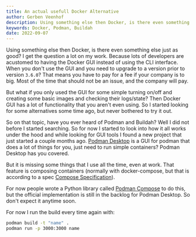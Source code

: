 ```yaml
---
title: An actual usefull Docker Alternative
author: Gerben Veenhof
description: Using something else then Docker, is there even something else just as good? I get the question a lot on my work.
keywords: Docker, Podman, Buildah
date: 2022-09-07
---
```


Using something else then Docker, is there even something else just as good? I get the question a lot on my work. Because lots of developers are acustomed to having the Docker GUI instead of using the CLI interface.
When you don't use the GUI and you need to upgrade to a version prior to version `3.6.0`? That means you have to pay for a fee if your company is to big. Most of the time that should not be an issue, and the company will pay.

But what if you only used the GUI for some simple turning on/off and creating some basic images and checking their logs/state? Then Docker GUI has a lot of functionality that you aren't even using. So I started looking for some alternatives some time ago, but never bothered to try it out.

So on that topic, have you ever heard of Podman and Buildah? Well I did not before I started searching. So for now I started to look into how it all works under the hood and while looking for GUI tools I found a new project that just started a couple months ago. [Podman Desktop](https://podman-desktop.io/) is a GUI for podman that does a lot of things for you, just need to run simple containers? Podman Desktop has you covered.

But it is missing some things that I use all the time, even at work. That feature is composing containers (normally with docker-compose, but that is according to a spec [Compose Specification](https://github.com/compose-spec/compose-spec/blob/master/spec.md)).

For now people wrote a Python library called [Podman Compose](https://github.com/containers/podman-compose) to do this, but the official implementation is still in the backlog for Podman Desktop. So don't expect it anytime soon.

For now I run the build every time again with:

```bash
podman build -t "name" .
podman run -p 3000:3000 name
```
